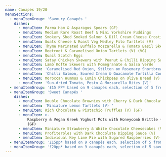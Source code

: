 ```yaml
---
name: Canapés 19/20
menuSections:
  - menuItemGroup: 'Savoury Canapés '
    dishes:
      - menuItem: Parma Ham & Asparagus Spears (GF)
      - menuItem: Medium Rare Roast Beef & Mini Yorkshire Puddings
      - menuItem: Smokery Shed Smoked Salmon & Dill Cream Cheese Crostinis
      - menuItem: Goats Cheese & Roast Veg Medley Filo Tartlets (V)
      - menuItem: Thyme Marinated Buffalo Mozzarella & Tomato Basil Skewers (V) (GF)
      - menuItem: Beetroot & Caramelised Onion Tartlets (V) (VG)
      - menuItem: Quail Scotch Eggs
      - menuItem: Satay Chicken Skewers with Peanut & Chilli Dipping Sauce (GF)
      - menuItem: Lamb Kofte Skewers with Pomegranate & Salsa Verde
      - menuItem: 'Caramelised Red Onion, Stilton on Rosemary Shortbread (V)'
      - menuItem: 'Chilli Salmon, Soured Cream & Guacamole Tortilla Cones'
      - menuItem: Moroccan Hummus & Cumin Chickpeas on Olive Bread (V) (VG)
      - menuItem: 'Sun-dried Tomato, Pesto & Mozzarella Bites (V)'
  - menuItemGroup: '£15 PP* based on 9 canapés each, selection of 5 from the above'
  - menuItemGroup: 'Sweet Canapés '
    dishes:
      - menuItem: Double Chocolate Brownies with Cherry & Dark Chocolate Dip (V) (GF)
      - menuItem: 'Miniature Lemon Tartlets (V) '
      - menuItem: Rich Chocolate & Pistachio Truffles (V) (GF)
      - menuItem: >-
          Raspberry & Vegan Greek Yoghurt Pots with Honeycomb Brittle (V) (VG)
          (GF)
      - menuItem: Miniature Strawberry & White Chocolate Cheesecakes (V)
      - menuItem: Profiteroles with Dark Chocolate Dipping Sauce (V)
      - menuItem: Individual Key Lime Pie with Sugared Raspberries (V)
  - menuItemGroup: '£15pp* based on 9 canapés each, selection of 5 from the above'
  - menuItemGroup: '£20pp* based on 9 canapés each, selection of 5 savoury and 2 sweet'
---
```

